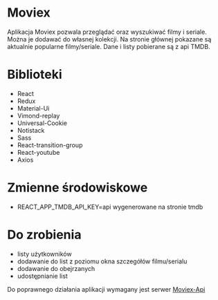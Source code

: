 # Moviex

Aplikacja Moviex pozwala przeglądać oraz wyszukiwać filmy i seriale. Można je dodawać do własnej kolekcji. Na stronie głównej pokazane są aktualnie popularne filmy/seriale. Dane i listy pobierane są z api TMDB.

# Biblioteki
- React
- Redux
- Material-Ui
- Vimond-replay
- Universal-Cookie
- Notistack
- Sass
- React-transition-group
- React-youtube
- Axios

# Zmienne środowiskowe

- REACT_APP_TMDB_API_KEY=api wygenerowane na stronie tmdb

# Do zrobienia
- listy użytkowników
- dodawanie do list z poziomu okna szczegółów filmu/serialu
- dodawanie do obejrzanych
- udostępnianie list

Do poprawnego działania aplikacji wymagany jest serwer [Moviex-Api](https://github.com/Spyszo/moviex-api)
